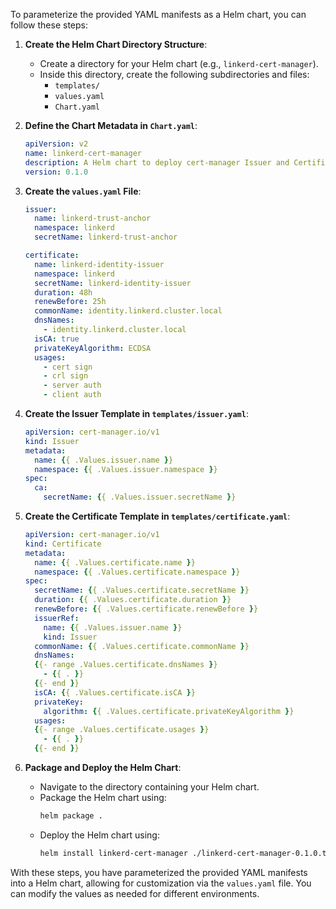 To parameterize the provided YAML manifests as a Helm chart, you can follow these steps:

1. **Create the Helm Chart Directory Structure**:
   - Create a directory for your Helm chart (e.g., `linkerd-cert-manager`).
   - Inside this directory, create the following subdirectories and files:
     - `templates/`
     - `values.yaml`
     - `Chart.yaml`

2. **Define the Chart Metadata in `Chart.yaml`**:
   ```yaml
   apiVersion: v2
   name: linkerd-cert-manager
   description: A Helm chart to deploy cert-manager Issuer and Certificate for Linkerd
   version: 0.1.0
   ```

3. **Create the `values.yaml` File**:
   ```yaml
   issuer:
     name: linkerd-trust-anchor
     namespace: linkerd
     secretName: linkerd-trust-anchor

   certificate:
     name: linkerd-identity-issuer
     namespace: linkerd
     secretName: linkerd-identity-issuer
     duration: 48h
     renewBefore: 25h
     commonName: identity.linkerd.cluster.local
     dnsNames:
       - identity.linkerd.cluster.local
     isCA: true
     privateKeyAlgorithm: ECDSA
     usages:
       - cert sign
       - crl sign
       - server auth
       - client auth
   ```

4. **Create the Issuer Template in `templates/issuer.yaml`**:
   ```yaml
   apiVersion: cert-manager.io/v1
   kind: Issuer
   metadata:
     name: {{ .Values.issuer.name }}
     namespace: {{ .Values.issuer.namespace }}
   spec:
     ca:
       secretName: {{ .Values.issuer.secretName }}
   ```

5. **Create the Certificate Template in `templates/certificate.yaml`**:
   ```yaml
   apiVersion: cert-manager.io/v1
   kind: Certificate
   metadata:
     name: {{ .Values.certificate.name }}
     namespace: {{ .Values.certificate.namespace }}
   spec:
     secretName: {{ .Values.certificate.secretName }}
     duration: {{ .Values.certificate.duration }}
     renewBefore: {{ .Values.certificate.renewBefore }}
     issuerRef:
       name: {{ .Values.issuer.name }}
       kind: Issuer
     commonName: {{ .Values.certificate.commonName }}
     dnsNames:
     {{- range .Values.certificate.dnsNames }}
       - {{ . }}
     {{- end }}
     isCA: {{ .Values.certificate.isCA }}
     privateKey:
       algorithm: {{ .Values.certificate.privateKeyAlgorithm }}
     usages:
     {{- range .Values.certificate.usages }}
       - {{ . }}
     {{- end }}
   ```

6. **Package and Deploy the Helm Chart**:
   - Navigate to the directory containing your Helm chart.
   - Package the Helm chart using:
     ```sh
     helm package .
     ```
   - Deploy the Helm chart using:
     ```sh
     helm install linkerd-cert-manager ./linkerd-cert-manager-0.1.0.tgz
     ```

With these steps, you have parameterized the provided YAML manifests into a Helm chart, allowing for customization via the `values.yaml` file. You can modify the values as needed for different environments.
